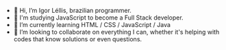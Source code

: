 - 👋 Hi, I’m Igor Léllis, brazilian programmer.
- 👀 I'm studying JavaScript to become a Full Stack developer.
- 🌱 I’m currently learning HTML / CSS / JavaScript / Java
- 💞️ I’m looking to collaborate on everything I can, whether it's helping with codes that know solutions or even questions.

<!---
iLellis/iLellis is a ✨ special ✨ repository because its `README.md` (this file) appears on your GitHub profile.
You can click the Preview link to take a look at your changes.
--->
